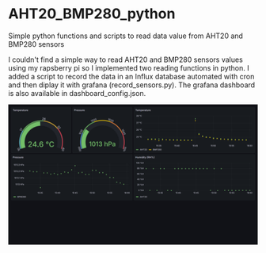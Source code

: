 # AHT20_BMP280_python
Simple python functions and scripts to read data value from AHT20 and BMP280 sensors 

I couldn't find a simple way to read AHT20 and BMP280 sensors values using my rapsberry pi so I implemented two reading functions in python.
I added a script to record the data in an Influx database automated with cron and then diplay it with grafana (record_sensors.py). 
The grafana dashboard is also available in dashboard_config.json.

![ScreenShot](dashboard.png)
